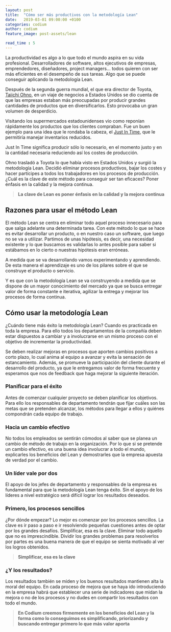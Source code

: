 ```yaml
---
layout: post
title:  "Cómo ser más productivos con la metodología Lean"
date:   2019-03-01 09:00:00 +0100
categories: codium
author: codium
feature_image: post-assets/lean

read_time : 5
---
```

La productividad es algo a lo que todo el mundo aspira en su vida profesional. Desarrolladores de software, altos ejecutivos de empresas, emprendedores, diseñadores, project managers… todos quieren con ser más eficientes en el desempeño de sus tareas. Algo que se puede conseguir aplicando la metodología Lean.

Después de la segunda guerra mundial, el que era director de Toyota, [Taiichi Ohno](https://es.wikipedia.org/wiki/Taiichi_Ohno), en un viaje de negocios a Estados Unidos se dio cuenta de que las empresas estaban más preocupadas por producir grandes cantidades de productos que en diversificarlos. Esto provocaba un gran volumen de desperdicio.

Visitando los supermercados estadounidenses vio como reponían rápidamente los productos que los clientes compraban. Fue un buen ejemplo para una idea que le rondaba la cabeza, el [Just In Time](https://es.wikipedia.org/wiki/M%C3%A9todo_justo_a_tiempo), que le permitiría manejar inventarios reducidos.

Just In Time significa producir sólo lo necesario, en el momento justo y en la cantidad necesaria reduciendo así los costes de producción.

Ohno trasladó a Toyota lo que había visto en Estados Unidos y surgió la metodología Lean. Decidió eliminar procesos productivos, bajar los costes y hacer partícipes a todos los trabajadores en los procesos de producción. ¿Cuál es la clave de este método para conseguir ser tan eficaces? Poner énfasis en la calidad y la mejora continua.

> **La clave de Lean es poner énfasis en la calidad y la mejora continua**

## Razones para usar el método Lean

El método Lean se centra en eliminar todo aquel proceso innecesario para que salga adelante una determinada tarea. Con este método lo que se hace es evitar desarrollar un producto, o en nuestro caso un software, que luego no se va a utilizar. Partimos de unas hipótesis, es decir, una necesidad existente y lo que buscamos es validarlas lo antes posible para saber si estábamos en lo cierto o nuestras hipótesis eran erróneas.

A medida que se va desarrollando vamos experimentando y aprendiendo. De esta manera el aprendizaje es uno de los pilares sobre el que se construye el producto o servicio. 

Y es que con la metodología Lean se va construyendo a medida que se dispone de un mayor conocimiento del mercado ya que se busca entregar valor de forma constante e iterativa, agilizar la entrega y mejorar los procesos de forma continua.

## Cómo usar la metodología Lean

¿Cuándo tiene más éxito la metodología Lean? Cuando es practicada en toda la empresa. Para ello todos los departamentos de la compañía deben estar dispuestos a cambiar y a involucrarse en un mismo proceso con el objetivo de incrementar la productividad.

Se deben realizar mejoras en procesos que aporten cambios positivos a corto plazo, lo cual anima al equipo a avanzar y evita la sensación de estancamiento. Además, se promueve la participación del cliente durante el desarrollo del producto, ya que le entregamos valor de forma frecuente y esperamos que nos de feedback que haga mejorar la siguiente iteración.

### Planificar para el éxito
Antes de comenzar cualquier proyecto se deben planificar los objetivos. Para ello los responsables de departamento tendrán que fijar cuáles son las metas que se pretenden alcanzar, los métodos para llegar a ellos y quiénes compondrán cada equipo de trabajo.

### Hacia un cambio efectivo
No todos los empleados se sentirán cómodos al saber que se planea un cambio de método de trabajo en la organización. Por lo que si se pretende un cambio efectivo, es una buena idea involucrar a todo el mundo, explicarles los beneficios del Lean y demostrarles que la empresa apuesta de verdad por el cambio.

### Un líder vale por dos
El apoyo de los jefes de departamento y responsables de la empresa es fundamental para que la metodología Lean tenga éxito. Sin el apoyo de los líderes a nivel estratégico será difícil lograr los resultados deseados.

### Primero, los procesos 	sencillos
¿Por dónde empezar? Lo mejor es comenzar por los procesos sencillos. La clave es ir paso a paso e ir resolviendo pequeñas cuestiones antes de optar por los grandes desafíos. Simplificar, esa es la clave. Eliminar todo aquello que no es imprescindible. Dividir los grandes problemas para resolverlos por partes es una buena manera de que el equipo se sienta motivado al ver los logros obtenidos.

> **Simplificar, esa es la clave**

### ¿Y los resultados? 	
Los resultados también se miden y los buenos resultados mantienen alta la moral del equipo. En cada proceso de mejora que se haya ido introduciendo en la empresa habrá que establecer una serie de indicadores que midan la mejora o no de los procesos y no dudes en compartir los resultados con todo el mundo.

> **En Codium creemos firmemente en los beneficios del Lean y la forma como lo conseguimos es simplificando, priorizando y buscando entregar primero lo que más valor aporta**

